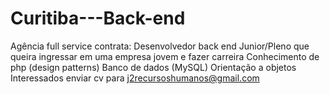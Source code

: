 # Curitiba---Back-end
Agência full service contrata: Desenvolvedor back end Junior/Pleno que queira ingressar em uma empresa jovem e fazer carreira Conhecimento de php (design patterns) Banco de dados (MySQL) Orientação a objetos Interessados enviar cv para j2recursoshumanos@gmail.com
